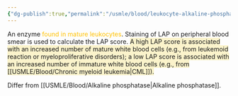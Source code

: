 ```yaml
---
{"dg-publish":true,"permalink":"/usmle/blood/leukocyte-alkaline-phosphatase/","title":"Leukocyte alkaline phosphatase"}
---
```



An enzyme <font color="#ffc000">found in mature leukocytes</font>. Staining of LAP on peripheral blood smear is used to calculate the LAP score. <span style="background:rgba(240, 200, 0, 0.2)">A high LAP score is associated with an increased number of mature white blood cells (e.g., from leukemoid reaction or myeloproliferative disorders); a low LAP score is associated with an increased number of immature white blood cells (e.g., from [[USMLE/Blood/Chronic myeloid leukemia\|CML]]).</span>

Differ from [[USMLE/Blood/Alkaline phosphatase\|Alkaline phosphatase]].

